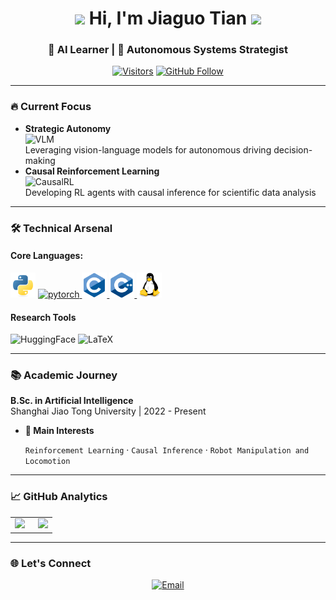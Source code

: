 <h1 align="center"> 
  <img src="https://emojis.slackmojis.com/emojis/images/1643514692/5197/party_blob.gif?1643514692" width="30"/> 
  Hi, I'm Jiaguo Tian 
  <img src="https://emojis.slackmojis.com/emojis/images/1643514692/5197/party_blob.gif?1643514692" width="30"/>
</h1>

<h3 align="center">
  🧠 AI Learner | 🚗 Autonomous Systems Strategist 
</h3>

<div align="center">

  [![Visitors](https://komarev.com/ghpvc/?username=astral705&label=Profile%20Views&color=0e75b6&style=flat)](https://github.com/astral705)
  [![GitHub Follow](https://img.shields.io/github/followers/astral705?label=Follow&style=social)](https://github.com/astral705)

</div>

---

### 🔥 Current Focus

- **Strategic Autonomy**  
  ![VLM](https://img.shields.io/badge/VLM-Research-important)  
  Leveraging vision-language models for autonomous driving decision-making
- **Causal Reinforcement Learning**  
  ![CausalRL](https://img.shields.io/badge/Causal-RL-blueviolet)  
  Developing RL agents with causal inference for scientific data analysis

---

### 🛠️ Technical Arsenal

<h4 align="left">Core Languages:</h3>
<p align="left"><img src="https://raw.githubusercontent.com/devicons/devicon/master/icons/python/python-original.svg" alt="python" width="40" height="40"/> </a> <a href="https://pytorch.org/" target="_blank" rel="noreferrer"> <img src="https://www.vectorlogo.zone/logos/pytorch/pytorch-icon.svg" alt="pytorch" width="40" height="40"/> <a href="https://www.cprogramming.com/" target="_blank" rel="noreferrer"> <img src="https://raw.githubusercontent.com/devicons/devicon/master/icons/c/c-original.svg" alt="c" width="40" height="40"/> </a> <a href="https://www.w3schools.com/cpp/" target="_blank" rel="noreferrer"> <img src="https://raw.githubusercontent.com/devicons/devicon/master/icons/cplusplus/cplusplus-original.svg" alt="cplusplus" width="40" height="40"/> </a> <a href="https://www.linux.org/" target="_blank" rel="noreferrer"> <img src="https://raw.githubusercontent.com/devicons/devicon/master/icons/linux/linux-original.svg" alt="linux" width="40" height="40"/> </a> <a href="https://www.python.org" target="_blank" rel="noreferrer"> </a> </p>

#### Research Tools

![HuggingFace](https://img.shields.io/badge/-HuggingFace-FFD21F?logo=huggingface&logoColor=black)
![LaTeX](https://img.shields.io/badge/-LaTeX-008080?logo=latex&logoColor=white)

---

### 📚 Academic Journey

**B.Sc. in Artificial Intelligence**  
Shanghai Jiao Tong University | 2022 - Present  
  
- **🎯 Main Interests**

  `Reinforcement Learning` · `Causal Inference` · `Robot Manipulation and Locomotion`

---

### 📈 GitHub Analytics

<table>
  <tr>
    <td width="55%">
      <img src="https://github-readme-stats.vercel.app/api?username=astral705&show_icons=true&theme=nightowl&hide_border=true&count_private=true&include_all_commits=true" />
    </td>
    <td width="45%">
      <img src="https://github-readme-stats.vercel.app/api/top-langs/?username=astral705&layout=compact&theme=nightowl&hide_border=true&langs_count=8&hide=html,css" />
    </td>
  </tr>
</table>

---

### 🌐 Let's Connect

<p align="center">
  <a href="mailto:705astral@gmail.com">
    <img src="https://img.shields.io/badge/Gmail-D14836?style=for-the-badge&logo=gmail&logoColor=white" alt="Email">
  </a>
</p>

